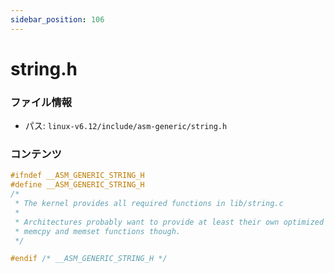 ```yaml
---
sidebar_position: 106
---
```

# string.h

### ファイル情報

- パス: `linux-v6.12/include/asm-generic/string.h`

### コンテンツ

```h
#ifndef __ASM_GENERIC_STRING_H
#define __ASM_GENERIC_STRING_H
/*
 * The kernel provides all required functions in lib/string.c
 *
 * Architectures probably want to provide at least their own optimized
 * memcpy and memset functions though.
 */

#endif /* __ASM_GENERIC_STRING_H */

```
